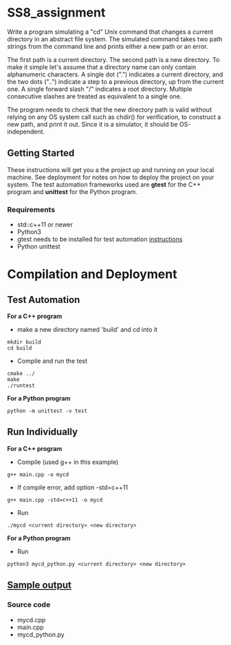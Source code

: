 # SS8_assignment
Write a program simulating a "cd" Unix command that changes a current directory in an abstract file system. The simulated command takes two path strings from the command line and prints either a new path or an error.

The first path is a current directory. The second path is a new directory. To make it simple let's assume that a directory name can only contain alphanumeric characters. A single dot (".") indicates a current directory, and the two dots ("..") indicate a step to a previous directory, up from the current one. A single forward slash "/" indicates a root directory. Multiple consecutive slashes are treated as equivalent to a single one.

The program needs to check that the new directory path is valid without relying on any OS system call such as chdir() for verification, to construct a new path, and print it out. Since it is a simulator, it should be OS-independent.

## Getting Started
These instructions will get you a the project up and running on your local machine. See deployment for notes on how to deploy the project on your system. The test automation frameworks used are **gtest** for the C++ program and **unittest** for the Python program.

### Requirements
- std::c++11 or newer
- Python3
- gtest needs to be installed for test automation [instructions](https://github.com/google/googletest/tree/master/googletest)
- Python unittest

# Compilation and Deployment
## Test Automation
**For a C++ program**
- make a new directory named 'build' and cd into it
```
mkdir build
cd build 
```
- Compile and run the test
```
cmake ../
make
./runtest
```

**For a Python program**
```
python -m unittest -v test
```
## Run Individually
**For a C++ program**
- Compile (used g++ in this example)
```
g++ main.cpp -o mycd
```
- If compile error, add option -std=c++11
```
g++ main.cpp -std=c++11 -o mycd
```
- Run
```
./mycd <current directory> <new directory>
```
**For a Python program**
- Run
```
python3 mycd_python.py <current directory> <new directory>
```
## [Sample output](sample_output.md)

### Source code
- mycd.cpp
- main.cpp
- mycd_python.py
